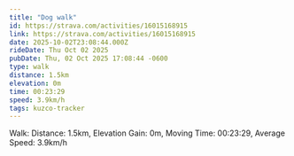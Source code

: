 ```yaml
---
title: "Dog walk"
id: https://strava.com/activities/16015168915
link: https://strava.com/activities/16015168915
date: 2025-10-02T23:08:44.000Z
rideDate: Thu Oct 02 2025
pubDate: Thu, 02 Oct 2025 17:08:44 -0600
type: walk
distance: 1.5km
elevation: 0m
time: 00:23:29
speed: 3.9km/h
tags: kuzco-tracker
---
```

Walk: Distance: 1.5km, Elevation Gain: 0m, Moving Time: 00:23:29, Average Speed: 3.9km/h